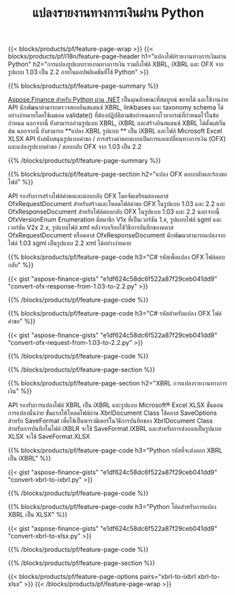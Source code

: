 ﻿---
title: แปลงรายงานทางการเงินผ่าน Python
url: /th/python-net/conversion/
description:  Python รหัสเพื่อแปลงรายงานทางการเงินในรูปแบบไฟล์ XBRL, iXBRL(inline xbrl) และ OFX ผ่านไลบรารี Python
---
{{< blocks/products/pf/feature-page-wrap >}}
{{< blocks/products/pf/i18n/feature-page-header h1="แปลงไฟล์รายงานทางการเงินผ่าน Python" h2="การแปลงรูปแบบรายงานทางการเงิน รวมถึงไฟล์ XBRL, iXBRL และ OFX จากรูปแบบ 1.03 เป็น 2.2 ภายในแอปพลิเคชันที่ใช้ Python" >}}

{{% blocks/products/pf/feature-page-summary %}}

[Aspose.Finance สำหรับ Python ผ่าน .NET](https://products.aspose.com/finance/python-net/) เป็นคุณลักษณะที่สมบูรณ์ ขยายได้ และใช้งานง่าย API นักพัฒนาสามารถตรวจสอบอินสแตนซ์ XBRL, linkbases และ taxonomy schema ได้อย่างง่ายดายโดยใช้เมธอด validate() ที่ต้องปฏิบัติตามข้อกำหนดทางไวยากรณ์ที่กำหนดไว้ในข้อกำหนด นอกจากนี้ ยังสามารถอ่านรูปแบบ XBRL, iXBRL และสร้างอินสแตนซ์ XBRL ได้ตั้งแต่เริ่มต้น นอกจากนี้ ยังสามารถ **แปลง XBRL รูปแบบ ** เป็น iXBRL และไฟล์ Microsoft Excel XLSX API ยังสนับสนุนรูปแบบคำขอ / การสร้างคำตอบแบบเปิดการแลกเปลี่ยนทางการเงิน (OFX) และแปลงรูปแบบคำขอ / ตอบกลับ OFX จาก 1.03 เป็น 2.2

{{% /blocks/products/pf/feature-page-summary %}}

{{% blocks/products/pf/feature-page-section h2="แปลง OFX ตอบกลับและร้องขอไฟล์" %}}

API รองรับการสร้างไฟล์คำขอและตอบกลับ OFX โดยจัดเตรียมสองคลาส OfxRequestDocument สำหรับสร้างและโหลดไฟล์คำขอ OFX ในรูปแบบ 1.03 และ 2.2 และ OfxResponseDocument สำหรับไฟล์ตอบกลับ OFX ในรูปแบบ 1.03 และ 2.2 นอกจากนี้ OfxVersionEnum Enumeration มีสมาชิก V1x ที่เป็นเวอร์ชัน 1.x, รูปแบบไฟล์ sgml และเวอร์ชัน V2x 2.x, รูปแบบไฟล์ xml หลังจากเรียกใช้วิธีการบันทึกของคลาส OfxRequestDocument หรือคลาส OfxResponseDocument นักพัฒนาสามารถแปลงจากไฟล์ 1.03 sgml เป็นรูปแบบ 2.2 xml ได้อย่างง่ายดาย


{{% blocks/products/pf/feature-page-code h3="C# รหัสเพื่อแปลง OFX ไฟล์ตอบกลับ" %}}

{{< gist "aspose-finance-gists" "e1df624c58dc6f522a87f29ceb041dd9" "convert-ofx-response-from-1.03-to-2.2.py" >}} 

{{% /blocks/products/pf/feature-page-code %}}

{{% blocks/products/pf/feature-page-code h3="C# รหัสสำหรับแปลง OFX ไฟล์คำขอ" %}}

{{< gist "aspose-finance-gists" "e1df624c58dc6f522a87f29ceb041dd9" "convert-ofx-request-from-1.03-to-2.2.py" >}} 

{{% /blocks/products/pf/feature-page-code %}}

{{% /blocks/products/pf/feature-page-section %}}

{{% blocks/products/pf/feature-page-section h2="XBRL การแปลงรายงานทางการเงิน" %}}

API รองรับการแปลงไฟล์ XBRL เป็น iXBRL และรูปแบบ Microsoft® Excel XLSX ขั้นตอนการแปลงนั้นง่าย ขั้นแรกให้โหลดไฟล์ผ่าน XbrlDocument Class ใช้คลาส SaveOptions สำหรับ SaveFormat เพื่อใช้เป็นพารามิเตอร์ในวิธีการบันทึกของ XbrlDocument Class สำหรับการบันทึกในไฟล์ iXBLR จะใช้ SaveFormat.IXBRL และสำหรับการส่งออกเป็นรูปแบบ XLSX จะใช้ SaveFormat.XLSX

{{% blocks/products/pf/feature-page-code h3="Python รหัสที่จะส่งออก XBRL เป็น iXBRL" %}}

{{< gist "aspose-finance-gists" "e1df624c58dc6f522a87f29ceb041dd9" "convert-xbrl-to-ixbrl.py" >}} 

{{% /blocks/products/pf/feature-page-code %}}

{{% blocks/products/pf/feature-page-code h3="Python โค้ดสำหรับการแปลง XBRL เป็น XLSX" %}}

{{< gist "aspose-finance-gists" "e1df624c58dc6f522a87f29ceb041dd9" "convert-xbrl-to-xlsx.py" >}} 

{{% /blocks/products/pf/feature-page-code %}}

{{% /blocks/products/pf/feature-page-section %}}

{{< blocks/products/pf/feature-page-options pairs="xbrl-to-ixbrl xbrl-to-xlsx" >}}
{{< /blocks/products/pf/feature-page-wrap >}}